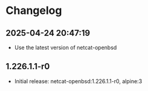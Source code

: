 # Changelog

## 2025-04-24 20:47:19

- Use the latest version of netcat-openbsd

## 1.226.1.1-r0

- Initial release: netcat-openbsd:1.226.1.1-r0, alpine:3
